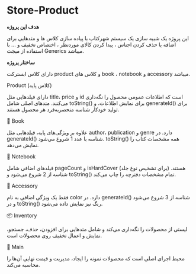 # Store-Product
**هدف این پروژه**

این پروژه یک شبیه سازی یک سیستم شهرکتاب با پیاده سازی کلاس ها و متدهایی برای اضافه یا حذف کردن اجناس ، پیدا کردن کالای موردنظر ، اختصاص تخفیف و ... با استفاده از مبجث Generics میباشد.

**ساختار پروژه**

دارای کلاس ابسترکت product و کلاس های book ، notebook  و accessory میباشد.

 Product (کلاس پایه)
 
دارای فیلدهایی مثل title، price و id است که اطلاعات عمومی محصول را نگه‌داری می‌کنند.
متدهای اصلی شامل toString() برای نمایش اطلاعات، و generateId() برای تولید خودکار شناسه منحصربه‌فرد هر محصول هستند.

📘 Book

علاوه بر ویژگی‌های پایه، فیلدهایی مثل author، publication و genre دارد.
در generateId() شناسه با عدد 1 شروع می‌شود. toString() همه مشخصات کتاب را نمایش می‌دهد.

📒 Notebook

فیلدهای اضافی شامل pageCount و isHardCover (برای تشخیص نوع جلد) هستند.
شناسه از 2 شروع می‌شود و toString() تمام مشخصات دفترچه را چاپ می‌کند.

🎨 Accessory

فقط یک ویژگی اضافی به نام color دارد.
در generateId() شناسه از 3 شروع می‌شود و در toString() رنگ نیز نمایش داده می‌شود.

📦 Inventory<T extends Product>

لیستی از محصولات را نگه‌داری می‌کند و شامل متدهایی برای افزودن، حذف، جستجو، نمایش و اعمال تخفیف روی محصولات است.

🧮 Main

محیط اجرای اصلی است که محصولات نمونه را ایجاد، مدیریت و قیمت نهایی آن‌ها را محاسبه می‌کند.
